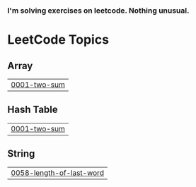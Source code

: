 ### I'm solving exercises on leetcode. Nothing unusual.

<!---LeetCode Topics Start-->
# LeetCode Topics
## Array
|  |
| ------- |
| [0001-two-sum](https://github.com/Gushchin-A/my-kata-in-leetcode/tree/master/0001-two-sum) |
## Hash Table
|  |
| ------- |
| [0001-two-sum](https://github.com/Gushchin-A/my-kata-in-leetcode/tree/master/0001-two-sum) |
## String
|  |
| ------- |
| [0058-length-of-last-word](https://github.com/Gushchin-A/my-kata-in-leetcode/tree/master/0058-length-of-last-word) |
<!---LeetCode Topics End-->
